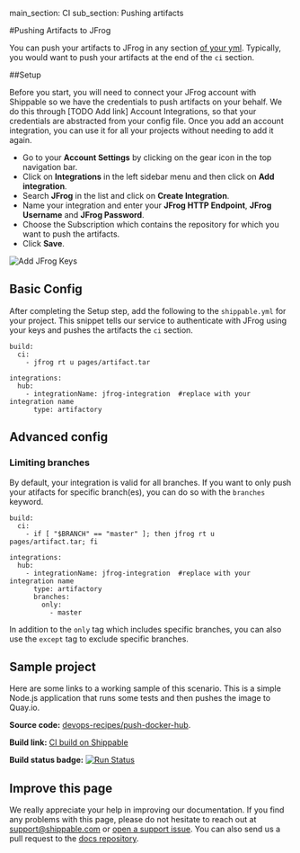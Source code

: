 main_section: CI
sub_section: Pushing artifacts

#Pushing Artifacts to JFrog

You can push your artifacts to JFrog in any section [of your yml](../reference/ci-yml/). Typically, you would want to push your artifacts at the end of the `ci` section.

##Setup

Before you start, you will need to connect your JFrog account with Shippable so we have the credentials to push artifacts on your behalf. We do this through [TODO Add link] Account Integrations, so that your credentials are abstracted from your config file. Once you add an account integration, you can use it for all your projects without needing to add it again.

-  Go to your **Account Settings** by clicking on the gear icon in the top navigation bar.
-  Click on **Integrations** in the left sidebar menu and then click on **Add integration**.
-  Search **JFrog** in the list and click on **Create Integration**.
-  Name your integration and enter your **JFrog HTTP Endpoint**,  **JFrog Username** and **JFrog Password**.
-  Choose the Subscription which contains the repository for which you want to push the artifacts.
-  Click **Save**.

<img src="../../images/ci/jfrog-artifact-integration.png" alt="Add JFrog Keys">

## Basic Config

After completing the Setup step, add the following to the `shippable.yml` for your project. This snippet tells our service to authenticate with JFrog using your keys and pushes the artifacts the `ci` section.

```
build:
  ci:
    - jfrog rt u pages/artifact.tar

integrations:
  hub:
    - integrationName: jfrog-integration  #replace with your integration name
      type: artifactory
```

## Advanced config

### Limiting branches

By default, your integration is valid for all branches. If you want to only push your atifacts for specific branch(es), you can do so with the `branches` keyword.

```
build:
  ci:
    - if [ "$BRANCH" == "master" ]; then jfrog rt u pages/artifact.tar; fi

integrations:
  hub:
    - integrationName: jfrog-integration  #replace with your integration name
      type: artifactory
      branches:
        only:
          - master

```
In addition to the `only` tag which includes specific branches, you can also use the `except` tag to exclude specific branches.

## Sample project

Here are some links to a working sample of this scenario. This is a simple Node.js application that runs some tests and then pushes
the image to Quay.io.

**Source code:**  [devops-recipes/push-docker-hub](https://github.com/devops-recipes/push-docker-hub).

**Build link:** [CI build on Shippable](https://app.shippable.com/github/devops-recipes/push-docker-hub/runs/1/1/console)

**Build status badge:** [![Run Status](https://api.shippable.com/projects/58f002c7c585000700aef8ca/badge?branch=master)](https://app.shippable.com/github/devops-recipes/push-docker-hub)

## Improve this page

We really appreciate your help in improving our documentation. If you find any problems with this page, please do not hesitate to reach out at [support@shippable.com](mailto:support@shippable.com) or [open a support issue](https://www.github.com/Shippable/support/issues). You can also send us a pull request to the [docs repository](https://www.github.com/Shippable/docs).
